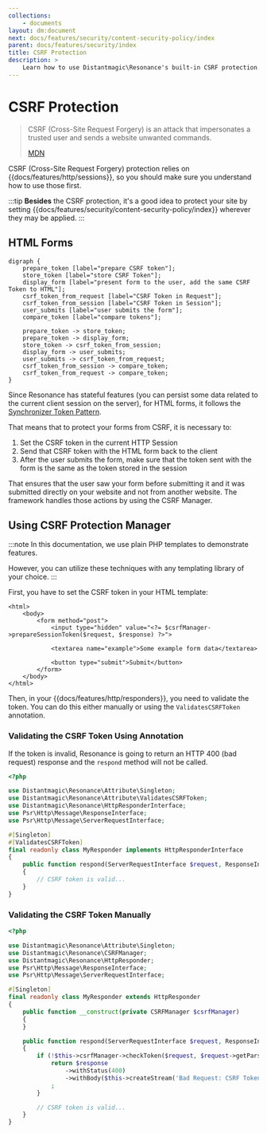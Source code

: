 ```yaml
---
collections: 
    - documents
layout: dm:document
next: docs/features/security/content-security-policy/index
parent: docs/features/security/index
title: CSRF Protection
description: >
    Learn how to use Distantmagic\Resonance's built-in CSRF protection.
---
```


# CSRF Protection

> CSRF (Cross-Site Request Forgery) is an attack that impersonates a trusted 
> user and sends a website unwanted commands.
> 
> [MDN](https://developer.mozilla.org/en-US/docs/Glossary/CSRF)

CSRF (Cross-Site Request Forgery) protection relies on 
{{docs/features/http/sessions}}, so you should make sure you understand how to
use those first.

:::tip
**Besides** the CSRF protection, it's a good idea to protect your site by 
setting
{{docs/features/security/content-security-policy/index}} wherever they may be 
applied.
:::

## HTML Forms

```graphviz render
digraph { 
    prepare_token [label="prepare CSRF token"];
    store_token [label="store CSRF Token"];
    display_form [label="present form to the user, add the same CSRF Token to HTML"];
    csrf_token_from_request [label="CSRF Token in Request"];
    csrf_token_from_session [label="CSRF Token in Session"];
    user_submits [label="user submits the form"];
    compare_token [label="compare tokens"];

    prepare_token -> store_token;
    prepare_token -> display_form;
    store_token -> csrf_token_from_session;
    display_form -> user_submits;
    user_submits -> csrf_token_from_request;
    csrf_token_from_session -> compare_token;
    csrf_token_from_request -> compare_token;
}
```

Since Resonance has stateful features (you can persist some data related to
the current client session on the server), for HTML forms, it follows the
[Synchronizer Token Pattern](https://cheatsheetseries.owasp.org/cheatsheets/Cross-Site_Request_Forgery_Prevention_Cheat_Sheet.html#synchronizer-token-pattern).

That means that to protect your forms from CSRF, it is necessary to:

1. Set the CSRF token in the current HTTP Session
2. Send that CSRF token with the HTML form back to the client
3. After the user submits the form, make sure that the token sent with the form is
   the same as the token stored in the session

That ensures that the user saw your form before submitting it and
it was submitted directly on your website and not from another 
website. The framework handles those actions by using the CSRF Manager.

## Using CSRF Protection Manager

:::note
In this documentation, we use plain PHP templates to demonstrate features.

However, you can utilize these techniques with any templating library of your 
choice.
:::

First, you have to set the CSRF token in your HTML template:

```php-template
<html>
    <body>
        <form method="post">
            <input type="hidden" value="<?= $csrfManager->prepareSessionToken($request, $response) ?>">

            <textarea name="example">Some example form data</textarea>

            <button type="submit">Submit</button>
        </form>
    </body>
</html>
```

Then, in your {{docs/features/http/responders}}, you need to validate the token.
You can do this either manually or using the `ValidatesCSRFToken` annotation.

### Validating the CSRF Token Using Annotation

If the token is invalid, Resonance is going to return an HTTP 400 (bad request) 
response and the `respond` method will not be called.

```php
<?php

use Distantmagic\Resonance\Attribute\Singleton;
use Distantmagic\Resonance\Attribute\ValidatesCSRFToken;
use Distantmagic\Resonance\HttpResponderInterface;
use Psr\Http\Message\ResponseInterface;
use Psr\Http\Message\ServerRequestInterface;

#[Singleton]
#[ValidatesCSRFToken]
final readonly class MyResponder implements HttpResponderInterface
{
    public function respond(ServerRequestInterface $request, ResponseInterfaced $response): void 
    {
        // CSRF token is valid...
    }
}
```

### Validating the CSRF Token Manually

```php
<?php

use Distantmagic\Resonance\Attribute\Singleton;
use Distantmagic\Resonance\CSRFManager;
use Distantmagic\Resonance\HttpResponder;
use Psr\Http\Message\ResponseInterface;
use Psr\Http\Message\ServerRequestInterface;

#[Singleton]
final readonly class MyResponder extends HttpResponder
{
    public function __construct(private CSRFManager $csrfManager) 
    {
    }

    public function respond(ServerRequestInterface $request, ResponseInterface $response): ResponseInterface
    {
        if (!$this->csrfManager->checkToken($request, $request->getParsedBody())) {
            return $response
                ->withStatus(400)
                ->withBody($this->createStream('Bad Request: CSRF Token is invalid.'))
            ;
        }

        // CSRF token is valid...
    }
}
```

